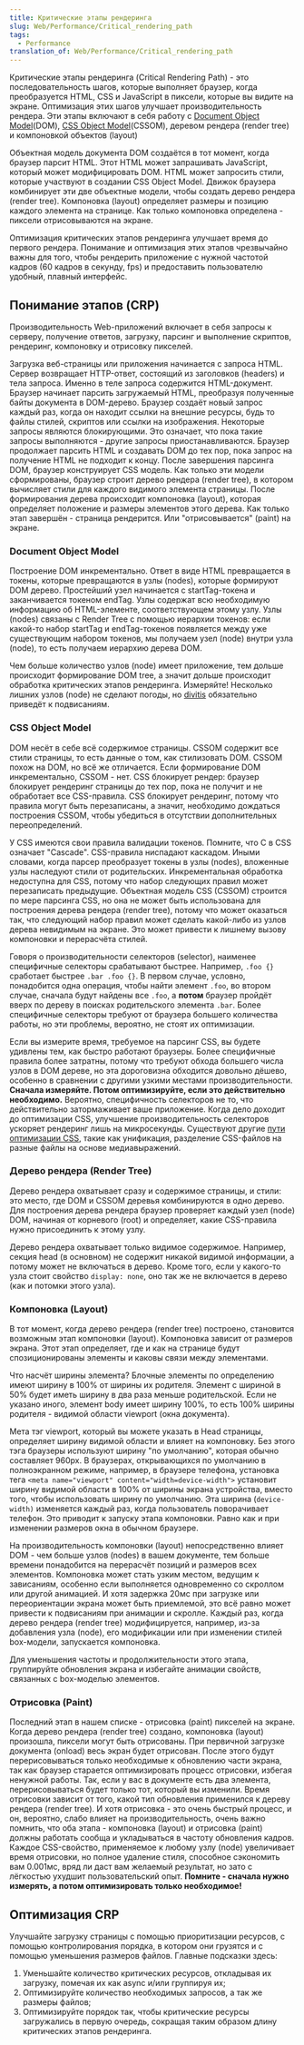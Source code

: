 ```yaml
---
title: Критические этапы рендеринга
slug: Web/Performance/Critical_rendering_path
tags:
  - Performance
translation_of: Web/Performance/Critical_rendering_path
---
```

Критические этапы рендеринга (Critical Rendering Path) - это последовательность шагов, которые выполняет браузер, когда преобразуется HTML, CSS и JavaScript в пиксели, которые вы видите на экране. Оптимизация этих шагов улучшает производительность рендера. Эти этапы включают в себя работу с [Document Object Model](/ru/docs/Web/API/Document_Object_Model)(DOM), [CSS Object Model](/ru/docs/Web/API/CSS_Object_Model)(CSSOM), деревом рендера (render tree) и компоновкой объектов (layout)

Объектная модель документа DOM создаётся в тот момент, когда браузер парсит HTML. Этот HTML может запрашивать JavaScript, который может модифицировать DOM. HTML может запросить стили, которые участвуют в создании CSS Object Model. Движок браузера комбинирует эти две объектные модели, чтобы создать дерево рендера (render tree). Компоновка (layout) определяет размеры и позицию каждого элемента на странице. Как только компоновка определена - пиксели отрисовываются на экране.

Оптимизация критических этапов рендеринга улучшает время до первого рендера. Понимание и оптимизация этих этапов чрезвычайно важны для того, чтобы рендерить приложение с нужной частотой кадров (60 кадров в секунду, fps) и предоставить пользователю удобный, плавный интерфейс.

## Понимание этапов (CRP)

Производительность Web-приложений включает в себя запросы к серверу, получение ответов, загрузку, парсинг и выполнение скриптов, рендеринг, компоновку и отрисовку пикселей.

Загрузка веб-страницы или приложения начинается с запроса HTML. Сервер возвращает HTTP-ответ, состоящий из заголовков (headers) и тела запроса. Именно в теле запроса содержится HTML-документ. Браузер начинает парсить загружаемый HTML, преобразуя полученные байты документа в DOM-дерево. Браузер создаёт новый запрос каждый раз, когда он находит ссылки на внешние ресурсы, будь то файлы стилей, скриптов или ссылки на изображения. Некоторые запросы являются блокирующими. Это означает, что пока такие запросы выполняются - другие запросы приостанавливаются. Браузер продолжает парсить HTML и создавать DOM до тех пор, пока запрос на получение HTML не подходит к концу. После завершения парсинга DOM, браузер конструирует CSS модель. Как только эти модели сформированы, браузер строит дерево рендера (render tree), в котором вычисляет стили для каждого видимого элемента страницы. После формирования дерева происходит компоновка (layout), которая определяет положение и размеры элементов этого дерева. Как только этап завершён - страница рендерится. Или "отрисовывается" (paint) на экране.

### Document Object Model

Построение DOM инкрементально. Ответ в виде HTML превращается в токены, которые превращаются в узлы (nodes), которые формируют DOM дерево. Простейший узел начинается с startTag-токена и заканчивается токеном endTag. Узлы содержат всю необходимую информацию об HTML-элементе, соответствующем этому узлу. Узлы (nodes) связаны с Render Tree с помощью иерархии токенов: если какой-то набор startTag и endTag-токенов появляется между уже существующим набором токенов, мы получаем узел (node) внутри узла (node), то есть получаем иерархию дерева DOM.

Чем больше количество узлов (node) имеет приложение, тем дольше происходит формирование DOM tree, а значит дольше происходит обработка критических этапов рендеринга. Измеряйте! Несколько лишних узлов (node) не сделают погоды, но [divitis](https://en.wiktionary.org/wiki/divitis) обязательно приведёт к подвисаниям.

### CSS Object Model

DOM несёт в себе всё содержимое страницы. CSSOM содержит все стили страницы, то есть данные о том, как стилизовать DOM. CSSOM похож на DOM, но всё же отличается. Если формирование DOM инкрементально, CSSOM - нет. CSS блокирует рендер: браузер блокирует рендеринг страницы до тех пор, пока не получит и не обработает все CSS-правила. CSS блокирует рендеринг, потому что правила могут быть перезаписаны, а значит, необходимо дождаться построения CSSOM, чтобы убедиться в отсутствии дополнительных переопределений.

У CSS имеются свои правила валидации токенов. Помните, что C в CSS означает "Cascade". CSS-правила ниспадают каскадом. Иными словами, когда парсер преобразует токены в узлы (nodes), вложенные узлы наследуют стили от родительских. Инкрементальная обработка недоступна для CSS, потому что набор следующих правил может перезаписать предыдущие. Объектная модель CSS (CSSOM) строится по мере парсинга CSS, но она не может быть использована для построения дерева рендера (render tree), потому что может оказаться так, что следующий набор правил может сделать какой-либо из узлов дерева невидимым на экране. Это может привести к лишнему вызову компоновки и перерасчёта стилей.

Говоря о производительности селекторов (selector), наименее специфичные селекторы срабатывают быстрее. Например, `.foo {}` сработает быстрее `.bar .foo {}`. В первом случае, условно, понадобится одна операция, чтобы найти элемент `.foo`, во втором случае, сначала будут найдены все `.foo`, а **потом** браузер пройдёт вверх по дереву в поисках родительского элемента `.bar`. Более специфичные селекторы требуют от браузера большего количества работы, но эти проблемы, вероятно, не стоят их оптимизации.

Если вы измерите время, требуемое на парсинг CSS, вы будете удивлены тем, как быстро работают браузеры. Более специфичные правила более затратны, потому что требуют обхода большего числа узлов в DOM дереве, но эта дороговизна обходится довольно дёшево, особенно в сравнении с другими узкими местами производительности. **Сначала измеряйте. Потом оптимизируйте, если это действительно необходимо.** Вероятно, специфичность селекторов не то, что действительно затормаживает ваше приложение. Когда дело доходит до оптимизации CSS, улучшение производительность селекторов ускоряет рендеринг лишь на микросекунды. Существуют другие [пути оптимизации CSS](/ru/docs/Learn/Performance/CSS_performance), такие как унификация, разделение CSS-файлов на разные файлы на основе медиавыражений.

### Дерево рендера (Render Tree)

Дерево рендера охватывает сразу и содержимое страницы, и стили: это место, где DOM и CSSOM деревья комбинируются в одно дерево. Для построения дерева рендера браузер проверяет каждый узел (node) DOM, начиная от корневого (root) и определяет, какие CSS-правила нужно присоединить к этому узлу.

Дерево рендера охватывает только видимое содержимое. Например, секция head (в основном) не содержит никакой видимой информации, а потому может не включаться в дерево. Кроме того, если у какого-то узла стоит свойство `display: none`, оно так же не включается в дерево (как и потомки этого узла).

### Компоновка (Layout)

В тот момент, когда дерево рендера (render tree) построено, становится возможным этап компоновки (layout). Компоновка зависит от размеров экрана. Этот этап определяет, где и как на странице будут спозиционированы элементы и каковы связи между элементами.

Что насчёт ширины элемента? Блочные элементы по определению имеют ширину в 100% от ширины их родителя. Элемент с шириной в 50% будет иметь ширину в два раза меньше родительской. Если не указано иного, элемент body имеет ширину 100%, то есть 100% ширины родителя - видимой области viewport (окна документа).

Мета тэг viewport, который вы можете указать в Head страницы, определяет ширину видимой области и влияет на компоновку. Без этого тэга браузеры используют ширину "по умолчанию", которая обычно составляет 960px. В браузерах, открывающихся по умолчанию в полноэкранном режиме, например, в браузере телефона, установка тега `<meta name="viewport" content="width=device-width">` установит ширину видимой области в 100% от ширины экрана устройства, вместо того, чтобы использовать ширину по умолчанию. Эта ширина (`device-width)` изменяется каждый раз, когда пользователь поворачивает телефон. Это приводит к запуску этапа компоновки. Равно как и при изменении размеров окна в обычном браузере.

На производительность компоновки (layout) непосредственно влияет DOM - чем больше узлов (nodes) в вашем документе, тем больше времени понадобится на перерасчёт позиций и размеров всех элементов. Компоновка может стать узким местом, ведущим к зависаниям, особенно если выполняется одновременно со скроллом или другой анимацией. И хотя задержка 20мс при загрузке или переориентации экрана может быть приемлемой, это всё равно может привести к подвисаниям при анимации и скролле. Каждый раз, когда дерево рендера (render tree) модифицируется, например, из-за добавления узла (node), его модификации или при изменении стилей box-модели, запускается компоновка.

Для уменьшения частоты и продолжительности этого этапа, группируйте обновления экрана и избегайте анимации свойств, связанных с box-моделью элементов.

### Отрисовка (Paint)

Последний этап в нашем списке - отрисовка (paint) пикселей на экране. Когда дерево рендера (render tree) создано, компоновка (layout) произошла, пиксели могут быть отрисованы. При первичной загрузке документа (onload) весь экран будет отрисован. После этого будут перерисовываться только необходимые к обновлению части экрана, так как браузер старается оптимизировать процесс отрисовки, избегая ненужной работы. Так, если у вас в документе есть два элемента, перерисовываться будет только тот, который вы изменили. Время отрисовки зависит от того, какой тип обновления применился к дереву рендера (render tree). И хотя отрисовка - это очень быстрый процесс, и он, вероятно, слабо влияет на производительность, очень важно помнить, что оба этапа - компоновка (layout) и отрисовка (paint) должны работать сообща и укладываться в частоту обновления кадров. Каждое CSS-свойство, применяемое к любому узлу (node) увеличивает время отрисовки, но полное удаление стиля, способное сэкономить вам 0.001мс, вряд ли даст вам желаемый результат, но зато с лёгкостью ухудшит пользовательский опыт. **Помните - сначала нужно измерять, а потом оптимизировать только необходимое!**

## Оптимизация CRP

Улучшайте загрузку страницы с помощью приоритизации ресурсов, с помощью контролирования порядка, в котором они грузятся и с помощью уменьшения размеров файлов. Главные подсказки здесь:

1. Уменьшайте количество критических ресурсов, откладывая их загрузку, помечая их как async и/или группируя их;
2. Оптимизируйте количество необходимых запросов, а так же размеры файлов;
3. Оптимизируйте порядок так, чтобы критические ресурсы загружались в первую очередь, сокращая таким образом длину критических этапов рендеринга.

